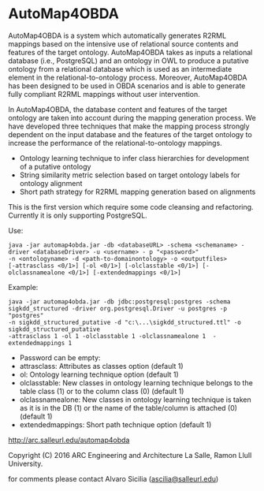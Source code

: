 # AutoMap4OBDA
AutoMap4OBDA is a system which automatically generates R2RML mappings based on the intensive use of relational source contents and features of the target ontology. AutoMap4OBDA takes as inputs a relational database (i.e., PostgreSQL) and an ontology in OWL to produce a putative ontology from a relational database which is used as an intermediate element in the relational-to-ontology process. Moreover, AutoMap4OBDA has been designed to be used in OBDA scenarios and is able to generate fully compliant R2RML mappings without user intervention.

In AutoMap4OBDA, the database content and features of the target ontology are taken into account during the mapping generation process. We have developed three techniques that make the mapping process strongly dependent on the input database and the features of the target ontology to increase the performance of the relational-to-ontology mappings.

- Ontology learning technique to infer class hierarchies for development of a putative ontology
- String similarity metric selection based on target ontology labels for ontology alignment
- Short path strategy for R2RML mapping generation based on alignments

This is the first version which require some code cleansing and refactoring. Currently it is only supporting PostgreSQL.

Use:
```
java -jar automap4obda.jar -db <databaseURL> -schema <schemaname> -driver <databaseDriver> -u <username> - p "<password>" 
-n <ontologyname> -d <path-to-domainontology> -o <outputfiles> 
[-attrasclass <0/1>] [-ol <0/1>] [-olclasstable <0/1>] [-olclassnamealone <0/1>] [-extendedmappings <0/1>]
```

Example:
```
java -jar automap4obda.jar -db jdbc:postgresql:postgres -schema sigkdd_structured -driver org.postgresql.Driver -u postgres -p "postgres" 
-n sigkdd_structured_putative -d "c:\...\sigkdd_structured.ttl" -o sigkdd_structured_putative 
-attrasclass 1 -ol 1 -olclasstable 1 -olclassnamealone 1  -extendedmappings 1
```


- Password can be empty:
- attrasclass: Attributes as classes option (default 1)
- ol: Ontology learning technique option (default 1)
- olclasstable: New classes in ontology learning technique belongs to the table class (1) or to the column class (0) (default 1)
- olclassnamealone: New classes in ontology learning technique is taken as it is in the DB (1) or the name of the table/column is attached (0) (default 1)
- extendedmappings: Short path technique option (default 1)

http://arc.salleurl.edu/automap4obda

Copyright (C) 2016 ARC Engineering and Architecture La Salle, Ramon Llull University.
 
for comments please contact Alvaro Sicilia (ascilia@salleurl.edu)


